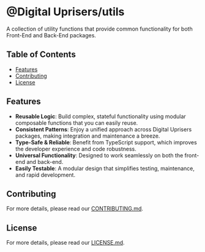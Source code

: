 # @Digital Uprisers/utils

A collection of utility functions that provide common functionality for both Front-End and Back-End packages.

## Table of Contents

- [Features](#features)
- [Contributing](#contributing)
- [License](#license)

## Features

- **Reusable Logic**: Build complex, stateful functionality using modular composable functions that you can easily reuse.
- **Consistent Patterns**: Enjoy a unified approach across Digital Uprisers packages, making integration and maintenance a breeze.
- **Type-Safe & Reliable**: Benefit from TypeScript support, which improves the developer experience and code robustness.
- **Universal Functionality**: Designed to work seamlessly on both the front-end and back-end.
- **Easily Testable**: A modular design that simplifies testing, maintenance, and rapid development.

## Contributing

For more details, please read our [CONTRIBUTING.md](CONTRIBUTING.md).

## License

For more details, please read our [LICENSE.md](LICENSE.md).
